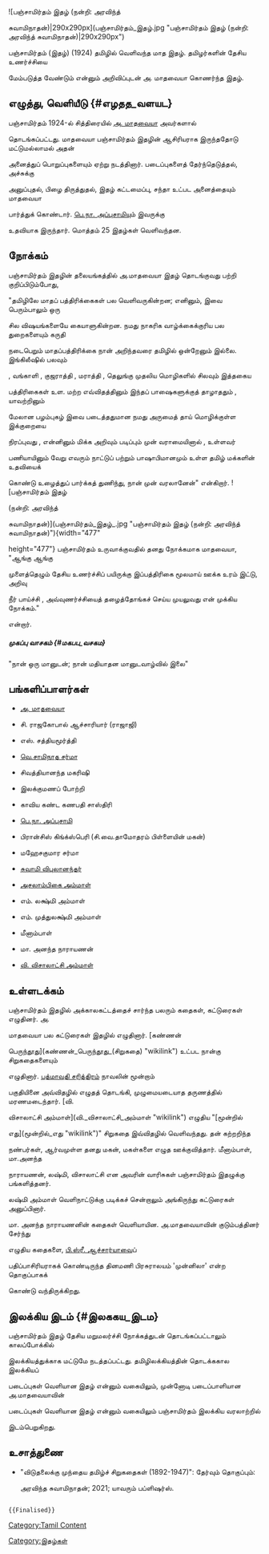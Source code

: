 ![பஞ்சாமிர்தம் இதழ் (நன்றி: அரவிந்த்
சுவாமிநாதன்)\|290x290px](பஞ்சாமிர்தம்_இதழ்.jpg "பஞ்சாமிர்தம் இதழ் (நன்றி: அரவிந்த் சுவாமிநாதன்)|290x290px")
பஞ்சாமிர்தம் (இதழ்) (1924) தமிழில் வெளிவந்த மாத இதழ். தமிழர்களின் தேசிய உணர்ச்சியை
மேம்படுத்த வேண்டும் என்னும் அறிவிப்புடன் அ. மாதவையா கொணர்ந்த இதழ்.

## எழுத்து, வெளியீடு {#எழதத_வளயட}

பஞ்சாமிர்தம் 1924-ல் சித்திரையில் [அ. மாதவையா](அ._மாதவையா "wikilink") அவர்களால்
தொடங்கப்பட்டது. மாதவையா பஞ்சாமிர்தம் இதழின் ஆசிரியராக இருந்ததோடு மட்டுமல்லாமல் அதன்
அனைத்துப் பொறுப்புகளையும் ஏற்று நடத்தினார். படைப்புகளைத் தேர்ந்தெடுத்தல், அச்சுக்கு
அனுப்புதல், பிழை திருத்துதல், இதழ் கட்டமைப்பு, சந்தா உட்பட அனைத்தையும் மாதவையா
பார்த்துக் கொண்டார். [பெ.நா. அப்புசாமிய](பெ.நா._அப்புசாமி "wikilink")ும் இவருக்கு
உதவியாக இருந்தார். மொத்தம் 25 இதழ்கள் வெளிவந்தன.

## நோக்கம்

பஞ்சாமிர்தம் இதழின் தலையங்கத்தில் அ.மாதவையா இதழ் தொடங்குவது பற்றி குறிப்பிடும்போது,
\"தமிழிலே மாதப் பத்திரிக்கைகள் பல வெளிவருகின்றன; எனினும், இவை பெரும்பாலும் ஒரு
சில விஷயங்களையே கையாளுகின்றன. நமது நாகரிக வாழ்க்கைக்குரிய பல துறைகளையும் கருதி
நடைபெறும் மாதப்பத்திரிக்கை நான் அறிந்தவரை தமிழில் ஒன்றேனும் இல்லை. இங்கிலீஷில் பலவும்
, வங்காளி , குஜராத்தி , மராத்தி , தெலுங்கு முதலிய மொழிகளில் சிலவும் இத்தகைய
பத்திரிகைகள் உள. மற்ற எவ்விதத்தினும் இந்தப் பாஷைகளுக்குத் தாழாததும் , யாவற்றினும்
மேலான பழம்புகழ் இவை படைத்ததுமான நமது அருமைத் தாய் மொழிக்குள்ள இக்குறையை
நிரப்புவது , என்னினும் மிக்க அறிவும் படிப்பும் முன் வராமையினால் , உள்ளவர்
பணியாயினும் வேறு எவரும் நாட்டுப் பற்றும் பாஷாபிமானமும் உள்ள தமிழ் மக்களின் உதவியைக்
கொண்டு உழைத்துப் பார்க்கத் துணிந்து, நான் முன் வரலானேன்\" என்கிறார். ![பஞ்சாமிர்தம் இதழ்
(நன்றி: அரவிந்த்
சுவாமிநாதன்)](பஞ்சாமிர்தம்_இதழ்_.jpg "பஞ்சாமிர்தம் இதழ் (நன்றி: அரவிந்த் சுவாமிநாதன்)"){width="477"
height="477"} பஞ்சாமிர்தம் உருவாக்குவதில் தனது நோக்கமாக மாதவையா, \"ஆங்கு ஆங்கு
முளைத்தெழும் தேசிய உணர்ச்சிப் பயிருக்கு இப்பத்திரிகை மூலமாய் ஊக்க உரம் இட்டு, அறிவு
நீர் பாய்ச்சி , அவ்வுணர்ச்சியைத் தழைத்தோங்கச் செய்ய முயலுவது என் முக்கிய நோக்கம்.\"
என்றார்.

##### முகப்பு வாசகம் {#மகபப_வசகம}

\"நான் ஒரு மானுடன்; நான் மதியாதன மானுடவாழ்வில் இலை\"

## பங்களிப்பாளர்கள்

-   [அ. மாதவையா](அ._மாதவையா "wikilink")
-   சி. ராஜகோபால் ஆச்சாரியார் (ராஜாஜி)
-   எஸ். சத்தியமூர்த்தி
-   [வெ.சாமிநாத சர்மா](வெ.சாமிநாத_சர்மா "wikilink")
-   சிவத்தியானந்த மகரிஷி
-   இலக்குமணப் போற்றி
-   காவிய கண்ட கணபதி சாஸ்திரி
-   [பெ.நா. அப்புசாமி](பெ.நா._அப்புசாமி "wikilink")
-   பிரான்சிஸ் கிங்க்ஸ்பெரி (சி.வை.தாமோதரம் பிள்ளையின் மகன்)
-   மஹேசகுமார சர்மா
-   [சுவாமி விபுலானந்தர்](சுவாமி_விபுலானந்தர் "wikilink")
-   [அசலாம்பிகை அம்மாள்](அசலாம்பிகை "wikilink")
-   எம். லக்ஷ்மி அம்மாள்
-   எம். முத்துலக்ஷ்மி அம்மாள்
-   மீனாம்பாள்
-   மா. அனந்த நாராயணன்
-   [வி. விசாலாட்சி அம்மாள்](வி._விசாலாட்சி_அம்மாள் "wikilink")

## உள்ளடக்கம்

பஞ்சாமிர்தம் இதழில் அக்காலகட்டத்தைச் சார்ந்த பலரும் கதைகள், கட்டுரைகள் எழுதினர். அ.
மாதவையா பல கட்டுரைகள் இதழில் எழுதினார். [கண்ணன்
பெருந்தூது](கண்ணன்_பெருந்தூது_(சிறுகதை) "wikilink") உட்பட நான்கு சிறுகதைகளையும்
எழுதினார். [பத்மாவதி சரித்திரம்](பத்மாவதி_சரித்திரம் "wikilink") நாவலின் மூன்றாம்
பகுதியினை அவ்விதழில் எழுதத் தொடங்கி, முழுமையடையாத தருணத்தில் மரணமடைந்தார். [வி.
விசாலாட்சி அம்மாள்](வி._விசாலாட்சி_அம்மாள் "wikilink") எழுதிய \"[மூன்றில்
எது](மூன்றில்_எது "wikilink")\" சிறுகதை இவ்விதழில் வெளிவந்தது. தன் கற்றறிந்த
நண்பர்கள், ஆர்வமுள்ள தனது மகன், மகள்களை எழுத ஊக்குவித்தார். மீனாம்பாள், மா.அனந்த
நாராயணன், லஷ்மி, விசாலாட்சி என அவரின் வாரிசுகள் பஞ்சாமிர்தம் இதழுக்கு பங்களித்தனர்.
லஷ்மி அம்மாள் வெளிநாட்டுக்கு படிக்கச் சென்றாலும் அங்கிருந்து கட்டுரைகள் அனுப்பினார்.
மா. அனந்த நாராயணனின் கதைகள் வெளியாயின. அ.மாதவையாவின் குடும்பத்தினர் சேர்ந்து
எழுதிய கதைகளை, [பி.ஸ்ரீ. ஆச்சார்யாவ](பி.ஸ்ரீ._ஆச்சார்யா "wikilink")ைப்
பதிப்பாசிரியராகக் கொண்டிருந்த தினமணி பிரசுராலயம் \'முன்னிலா' என்ற தொகுப்பாகக்
கொண்டு வந்திருக்கிறது.

## இலக்கிய இடம் {#இலககய_இடம}

பஞ்சாமிர்தம் இதழ் தேசிய மறுமலர்ச்சி நோக்கத்துடன் தொடங்கப்பட்டாலும் காலப்போக்கில்
இலக்கியத்துக்காக மட்டுமே நடத்தப்பட்டது. தமிழிலக்கியத்தின் தொடக்ககால இலக்கியப்
படைப்புகள் வெளியான இதழ் என்னும் வகையிலும், முன்னோடி படைப்பாளியான அ.மாதவையாவின்
படைப்புகள் வெளியான இதழ் என்னும் வகையிலும் பஞ்சாமிர்தம் இலக்கிய வரலாற்றில்
இடம்பெறுகிறது.

## உசாத்துணை

-   \"விடுதலைக்கு முந்தைய தமிழ்ச் சிறுகதைகள் (1892-1947)\": தேர்வும் தொகுப்பும்:
    அரவிந்த சுவாமிநாதன்; 2021; யாவரும் பப்ளிஷர்ஸ்.

```{=mediawiki}
{{Finalised}}
```
[Category:Tamil Content](Category:Tamil_Content "wikilink")
[Category:இதழ்கள்](Category:இதழ்கள் "wikilink")
